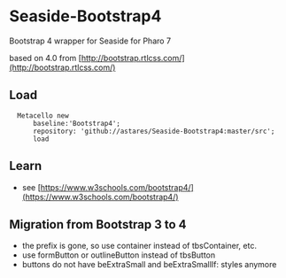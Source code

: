 # Seaside-Bootstrap4
Bootstrap 4 wrapper for Seaside for Pharo 7

based on 4.0 from [http://bootstrap.rtlcss.com/](http://bootstrap.rtlcss.com/)

## Load

```Smalltalk
  Metacello new
      baseline:'Bootstrap4';
      repository: 'github://astares/Seaside-Bootstrap4:master/src';
      load
```

## Learn
- see [https://www.w3schools.com/bootstrap4/](https://www.w3schools.com/bootstrap4/)

## Migration from Bootstrap 3 to 4

- the prefix is gone, so use container instead of tbsContainer, etc.
- use formButton or outlineButton instead of tbsButton
- buttons do not have beExtraSmall and beExtraSmallIf: styles anymore
